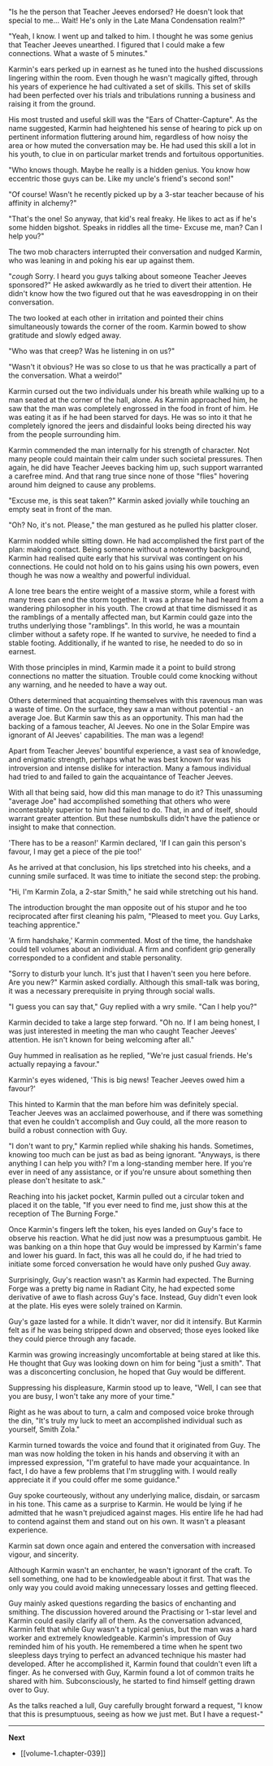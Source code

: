 
"Is he the person that Teacher Jeeves endorsed? He doesn't look that special to me... Wait! He's only in the Late Mana Condensation realm?"

"Yeah, I know. I went up and talked to him. I thought he was some genius that Teacher Jeeves unearthed. I figured that I could make a few connections. What a waste of 5 minutes."

Karmin's ears perked up in earnest as he tuned into the hushed discussions lingering within the room. Even though he wasn't magically gifted, through his years of experience he had cultivated a set of skills. This set of skills had been perfected over his trials and tribulations running a business and raising it from the ground.

His most trusted and useful skill was the "Ears of Chatter-Capture". As the name suggested, Karmin had heightened his sense of hearing to pick up on pertinent information fluttering around him, regardless of how noisy the area or how muted the conversation may be. He had used this skill a lot in his youth, to clue in on particular market trends and fortuitous opportunities.

"Who knows though. Maybe he really is a hidden genius. You know how eccentric those guys can be. Like my uncle's friend's second son!"

"Of course! Wasn't he recently picked up by a 3-star teacher because of his affinity in alchemy?"

"That's the one! So anyway, that kid's real freaky. He likes to act as if he's some hidden bigshot. Speaks in riddles all the time- Excuse me, man? Can I help you?"

The two mob characters interrupted their conversation and nudged Karmin, who was leaning in and poking his ear up against them.

"*cough* Sorry. I heard you guys talking about someone Teacher Jeeves sponsored?" He asked awkwardly as he tried to divert their attention. He didn't know how the two figured out that he was eavesdropping in on their conversation.

The two looked at each other in irritation and pointed their chins simultaneously towards the corner of the room. Karmin bowed to show gratitude and slowly edged away.

"Who was that creep? Was he listening in on us?"

"Wasn't it obvious? He was so close to us that he was practically a part of the conversation. What a weirdo!"

Karmin cursed out the two individuals under his breath while walking up to a man seated at the corner of the hall, alone. As Karmin approached him, he saw that the man was completely engrossed in the food in front of him. He was eating it as if he had been starved for days. He was so into it that he completely ignored the jeers and disdainful looks being directed his way from the people surrounding him.

Karmin commended the man internally for his strength of character. Not many people could maintain their calm under such societal pressures. Then again, he did have Teacher Jeeves backing him up, such support warranted a carefree mind. And that rang true since none of those "flies" hovering around him deigned to cause any problems.

"Excuse me, is this seat taken?" Karmin asked jovially while touching an empty seat in front of the man.

"Oh? No, it's not. Please," the man gestured as he pulled his platter closer.

Karmin nodded while sitting down. He had accomplished the first part of the plan: making contact. Being someone without a noteworthy background, Karmin had realised quite early that his survival was contingent on his connections. He could not hold on to his gains using his own powers, even though he was now a wealthy and powerful individual.

A lone tree bears the entire weight of a massive storm, while a forest with many trees can end the storm together. It was a phrase he had heard from a wandering philosopher in his youth. The crowd at that time dismissed it as the ramblings of a mentally affected man, but Karmin could gaze into the truths underlying those "ramblings". In this world, he was a mountain climber without a safety rope. If he wanted to survive, he needed to find a stable footing. Additionally, if he wanted to rise, he needed to do so in earnest.

With those principles in mind, Karmin made it a point to build strong connections no matter the situation. Trouble could come knocking without any warning, and he needed to have a way out.

Others determined that acquainting themselves with this ravenous man was a waste of time. On the surface, they saw a man without potential - an average Joe. But Karmin saw this as an opportunity. This man had the backing of a famous teacher, Al Jeeves. No one in the Solar Empire was ignorant of Al Jeeves' capabilities. The man was a legend!

Apart from Teacher Jeeves' bountiful experience, a vast sea of knowledge, and enigmatic strength, perhaps what he was best known for was his introversion and intense dislike for interaction. Many a famous individual had tried to and failed to gain the acquaintance of Teacher Jeeves.

With all that being said, how did this man manage to do it? This unassuming "average Joe" had accomplished something that others who were incontestably superior to him had failed to do. That, in and of itself, should warrant greater attention. But these numbskulls didn't have the patience or insight to make that connection.

'There has to be a reason!' Karmin declared, 'If I can gain this person's favour, I may get a piece of the pie too!'

As he arrived at that conclusion, his lips stretched into his cheeks, and a cunning smile surfaced. It was time to initiate the second step: the probing.

"Hi, I'm Karmin Zola, a 2-star Smith," he said while stretching out his hand.

The introduction brought the man opposite out of his stupor and he too reciprocated after first cleaning his palm, "Pleased to meet you. Guy Larks, teaching apprentice."

'A firm handshake,' Karmin commented. Most of the time, the handshake could tell volumes about an individual. A firm and confident grip generally corresponded to a confident and stable personality.

"Sorry to disturb your lunch. It's just that I haven't seen you here before. Are you new?" Karmin asked cordially. Although this small-talk was boring, it was a necessary prerequisite in prying through social walls.

"I guess you can say that," Guy replied with a wry smile. "Can I help you?"

Karmin decided to take a large step forward. "Oh no. If I am being honest, I was just interested in meeting the man who caught Teacher Jeeves' attention. He isn't known for being welcoming after all."

Guy hummed in realisation as he replied, "We're just casual friends. He's actually repaying a favour."

Karmin's eyes widened, 'This is big news! Teacher Jeeves owed him a favour?'

This hinted to Karmin that the man before him was definitely special. Teacher Jeeves was an acclaimed powerhouse, and if there was something that even he couldn't accomplish and Guy could, all the more reason to build a robust connection with Guy.

"I don't want to pry," Karmin replied while shaking his hands. Sometimes, knowing too much can be just as bad as being ignorant. "Anyways, is there anything I can help you with? I'm a long-standing member here. If you're ever in need of any assistance, or if you're unsure about something then please don't hesitate to ask."

Reaching into his jacket pocket, Karmin pulled out a circular token and placed it on the table, "If you ever need to find me, just show this at the reception of The Burning Forge."

Once Karmin's fingers left the token, his eyes landed on Guy's face to observe his reaction. What he did just now was a presumptuous gambit. He was banking on a thin hope that Guy would be impressed by Karmin's fame and lower his guard. In fact, this was all he could do, if he had tried to initiate some forced conversation he would have only pushed Guy away.

Surprisingly, Guy's reaction wasn't as Karmin had expected. The Burning Forge was a pretty big name in Radiant City, he had expected some derivative of awe to flash across Guy's face. Instead, Guy didn't even look at the plate. His eyes were solely trained on Karmin.

Guy's gaze lasted for a while. It didn't waver, nor did it intensify. But Karmin felt as if he was being stripped down and observed; those eyes looked like they could pierce through any facade.

Karmin was growing increasingly uncomfortable at being stared at like this. He thought that Guy was looking down on him for being "just a smith". That was a disconcerting conclusion, he hoped that Guy would be different. 

Suppressing his displeasure, Karmin stood up to leave, "Well, I can see that you are busy, I won't take any more of your time."

Right as he was about to turn, a calm and composed voice broke through the din, "It's truly my luck to meet an accomplished individual such as yourself, Smith Zola."

Karmin turned towards the voice and found that it originated from Guy. The man was now holding the token in his hands and observing it with an impressed expression, "I'm grateful to have made your acquaintance. In fact, I do have a few problems that I'm struggling with. I would really appreciate it if you could offer me some guidance."

Guy spoke courteously, without any underlying malice, disdain, or sarcasm in his tone. This came as a surprise to Karmin. He would be lying if he admitted that he wasn't prejudiced against mages. His entire life he had had to contend against them and stand out on his own. It wasn't a pleasant experience.

Karmin sat down once again and entered the conversation with increased vigour, and sincerity. 

Although Karmin wasn't an enchanter, he wasn't ignorant of the craft. To sell something, one had to be knowledgeable about it first. That was the only way you could avoid making unnecessary losses and getting fleeced.

Guy mainly asked questions regarding the basics of enchanting and smithing. The discussion hovered around the Practising or 1-star level and Karmin could easily clarify all of them. As the conversation advanced, Karmin felt that while Guy wasn't a typical genius, but the man was a hard worker and extremely knowledgeable. Karmin's impression of Guy reminded him of his youth. He remembered a time when he spent two sleepless days trying to perfect an advanced technique his master had developed. After he accomplished it, Karmin found that couldn't even lift a finger. As he conversed with Guy, Karmin found a lot of common traits he shared with him. Subconsciously, he started to find himself getting drawn over to Guy.

As the talks reached a lull, Guy carefully brought forward a request, "I know that this is presumptuous, seeing as how we just met. But I have a request-"

____

**Next**
* [[volume-1.chapter-039]]